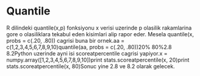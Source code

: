# Quantile

R dilindeki quantile(x,p) fonksiyonu x verisi uzerinde p olasilik
rakamlarina gore o olasiliklara tekabul eden kisimlari alip rapor
eder. Mesela quantile(x, probs = c(.20, .80)) cagrisi buna bir
ornek.aa = c(1,2,3,4,5,6,7,8,9,10)quantile(aa, probs = c(.20, .80))20%
80%2.8 8.2Python uzerinde ayni isi scoreatpercentile cagrisi yapiyor.x
= numpy.array([1,2,3,4,5,6,7,8,9,10])print stats.scoreatpercentile(x,
20)print stats.scoreatpercentile(x, 80)Sonuc yine 2.8 ve 8.2 olarak
gelecek.





